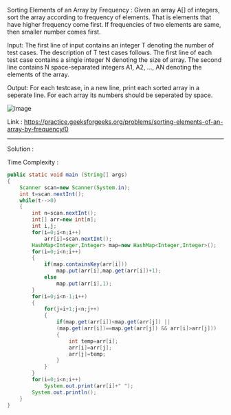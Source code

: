 Sorting Elements of an Array by Frequency :
Given an array A[] of integers, sort the array according to frequency of elements. That is elements that have higher frequency come first. If frequencies of two elements are same, then smaller number comes first.

Input:
The first line of input contains an integer T denoting the number of test cases. The description of T test cases follows. The first line of each test case contains a single integer N denoting the size of array. The second line contains N space-separated integers A1, A2, ..., AN denoting the elements of the array.

Output:
For each testcase, in a new line, print each sorted array in a seperate line. For each array its numbers should be seperated by space.

![image](https://user-images.githubusercontent.com/23376002/159937068-e2f5be3e-07df-4b63-9d6f-c516f7530f2b.png)


Link : https://practice.geeksforgeeks.org/problems/sorting-elements-of-an-array-by-frequency/0


------------------------------------------------------------------------------------------------------------------------------------------------------


Solution :

Time Complexity :


```java
public static void main (String[] args)
{
    Scanner scan=new Scanner(System.in);
    int t=scan.nextInt();
    while(t-->0)
    {
        int n=scan.nextInt();
        int[] arr=new int[n];
        int i,j;
        for(i=0;i<n;i++)
            arr[i]=scan.nextInt();
        HashMap<Integer,Integer> map=new HashMap<Integer,Integer>();
        for(i=0;i<n;i++)
        {
            if(map.containsKey(arr[i]))
                map.put(arr[i],map.get(arr[i])+1);
            else
                map.put(arr[i],1);
        }
        for(i=0;i<n-1;i++)
        {
            for(j=i+1;j<n;j++)
            {
                if(map.get(arr[i])<map.get(arr[j]) || 
                (map.get(arr[i])==map.get(arr[j]) && arr[i]>arr[j]))
                {
                    int temp=arr[i];
                    arr[i]=arr[j];
                    arr[j]=temp;
                }
            }
        }
        for(i=0;i<n;i++)
            System.out.print(arr[i]+" ");
        System.out.println();
    }
}
```




